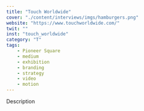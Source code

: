 ```yaml
---
title: "Touch Worldwide"
cover: "./content/interviews/imgs/hamburgers.png"
website: "https://www.touchworldwide.com/"
twit: ""
inst: "touch_worldwide"
category: "T"
tags:
    - Pioneer Square
    - medium
    - exhibition
    - branding
    - strategy
    - video
    - motion
---
```


Description
